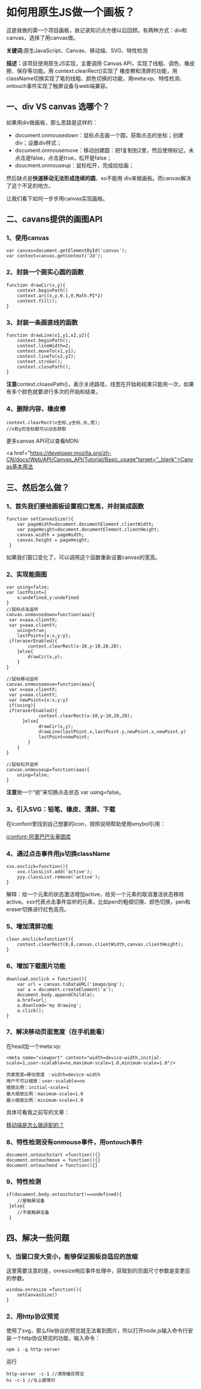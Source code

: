 <h1>如何用原生JS做一个画板？</h1>

<p>这是我做的第一个项目画板，故记录知识点方便以后回顾。有两种方式：div和canvas，选择了用canvas做。</p>

<p><strong>关键词:</strong>原生JavaScript、Canvas、移动端、SVG、特性检测</p>

<p><strong>描述：</strong>该项目使用原生JS实现，主要调用 Canvas API，实现了线粗、调色、橡皮擦、保存等功能。用 context.clearRect()实现了 橡皮檫和清屏的功能，用 className切换实现了笔的线粗、颜色切换的功能，用meta:vp、特性检测、ontouch事件实现了触屏设备与web端兼容。</p>

<h2>一、div VS canvas 选哪个？</h2>

<p>如果用div做画板，那么思路是这样的：</p>

<ul>
    <li>document.onmousedown：鼠标点击画一个圆，获取点击的坐标；创建div；设置div样式；</li>
    <li>document.onmousemove：移动创建圆：把1复制到2里，然后使用标记，未点击是false，点击是true，松开是false；</li>
    <li>doucment.onmouseup：鼠标松开，完成绘绘画；</li>
</ul>

<p>然后缺点是<strong>快速移动无法形成连续的圆</strong>，so不能用 div来做画板。而canvas解决了这个不足的地方。</p>

<p>让我们看下如何一步步用canvas实现画板。</p>

<h2>二、cavans提供的画图API</h2>

<h3>1、使用canvas</h3>

```
var canvas=document.getElementById('canvas');
var context=canvas.getContext('2d');
```

<h3>2、封装一个画实心圆的函数</h3>

```
function drawCir(x,y){
    context.beginPath()
    context.arc(x,y,0.1,0,Math.PI*2)
    context.fill();
}
```

<h3>3、封装一条画直线的函数</h3>

```
function drawLine(x1,y1,x2,y2){
    context.beginPath();
    context.lineWidth=2;
    context.moveTo(x1,y1);
    context.lineTo(x2,y2);
    context.stroke();
    context.closePath();  
}
```

<p><strong>注意</strong>context.cloasePath()，表示关闭路径，线宽在开始和结束只能用一次，如果有多个颜色就要进行多次的开始和结束。</p>

<h3>4、删除内容，橡皮檫</h3>

```
context.clearRect(x坐标,y坐标,长,宽);
//x和y的坐标都可以动态获取
```

<p>更多canvas API可以查看MDN:</p>

<a href="https://developer.mozilla.org/zh-CN/docs/Web/API/Canvas_API/Tutorial/Basic_usage"target="_blank">Canvas基本用法</a>

<h2>三、然后怎么做？</h2>

<h3>1、首先我们要给画板设置视口宽高，并封装成函数</h3>

```
function setCanvasSize(){
    var pageWidth=document.documentElement.clientWidth;
    var pageHeight=document.documentElement.clientHeight;
    canvas.width = pageWidth;
    canvas.height = pageHeight;
 }
```

<p>如果我们窗口变化了，可以调用这个函数重新设置canvas的宽高。</p>

<h3>2、实现能画图</h3>

```
var using=false;
var lastPoint={
    x:undefined,y:undefined
}
//鼠标点击监听
canvas.onmousedown=function(aaa){
 var x=aaa.clientX;
 var y=aaa.clientY;
    using=true;
    lastPoint={x:x,y:y};
 if(eraserEnabled){
        context.clearRect(x-10,y-10,20,20);
    }else{
        drawCir(x,y);
    }
}

//鼠标移动监听
canvas.onmousemove=function(aaa){
 var x=aaa.clientX;
 var y=aaa.clientY;
 var newPoint={x:x,y:y}
 if(using){
 if(eraserEnabled){
            context.clearRect(x-10,y-10,20,20);
      }else{
            drawCir(x,y);
            drawLine(lastPoint.x,lastPoint.y,newPoint.x,newPoint.y)
            lastPoint=newPoint;      
        }
    }
}       

//鼠标松开监听
canvas.onmouseup=function(aaa){
    using=false;
}
```

<p><strong>注意</strong>做一个“锁”来切换点击状态 var using=false。</p>

<h3>3、引入SVG：铅笔、橡皮、清屏、下载</h3>

<p>在iconfont里找到自己想要的icon，按照说明帮助使用smybol引用：</p>

<a href="http://iconfont.cn/">iconfont-阿里巴巴矢量图库</a>

<h3>4、通过点击事件用js切换className</h3>

```
xxx.onclick=function(){
    xxx.classList.add('active');
    yyy.classList.remove('active');
}
```
<p>解释：给一个元素的状态激活增加active，给另一个元素的取消激活状态移除active。xxx代表点击事件监听的元素，比如pen的粗细切换、颜色切换，pen和eraser切换进行红色高亮。</p>

<h3>5、增加清屏功能</h3>

```
clear.onclick=function(){
    context.clearRect(0,0,canvas.clientWidth,canvas.clientHeight);
}
```

<h3>6、增加下载图片功能</h3>

```
download.onclick = function(){
    var url = canvas.toDataURL('image/png');
    var a = document.createElement('a');
    document.body.appendChild(a);
    a.href=url;
    a.download='my drawing';
    a.click();
}
```

<h3>7、解决移动页面宽度（在手机能看）</h3>

<p>在head加一个meta:vp:</p>

```
<meta name="viewport" content="width=device-width,initial-scale=1,user-scalable=no,maximum-scale=1.0,minimum-scale=1.0"/>

页面宽度=移动宽度 ：width=device-width
用户不可以缩放：user-scalable=no
缩放比例：initial-scale=1
最大缩放比例：maximum-scale=1.0
最小缩放比例：minimum-scale=1.0
```

<p>具体可看我之前写的文章：</p>

<a href="https://zhuanlan.zhihu.com/p/36851344">移动端是怎么做适配的？</a>

<h3>8、特性检测没有onmouse事件，用ontouch事件</h3>

```
document.ontouchstart =function(){}
document.ontouchmove = function(){}
document.ontouchend = function(){}
```

<h3>9、特性检测</h3>

```
if(document.body.ontouchstart!==undefined){
    //是触屏设备
 }else{
    //不是触屏设备
 }
 ```

 <h2>四、解决一些问题</h2>

 <h3>1、当窗口变大变小，能够保证画板自适应的放缩</h3>

<p>这里需要注意的是，onresize响应事件处理中，获取到的页面尺寸参数是变更后的参数。</p>

```
window.onresize =function(){
    setCanvasSize()
}
```

<h3>2、用http协议预览</h3>

<p>使用了svg，那么file协议的预览就无法看到图片，所以打开node.js输入命令行安装一个http协议预览的功能，输入命令：</p>

```
npm i -g http-server
```

<p>运行</p>

```
http-server -c-1 //清除缓存预览
hs -c-1 //与上面等价
```
